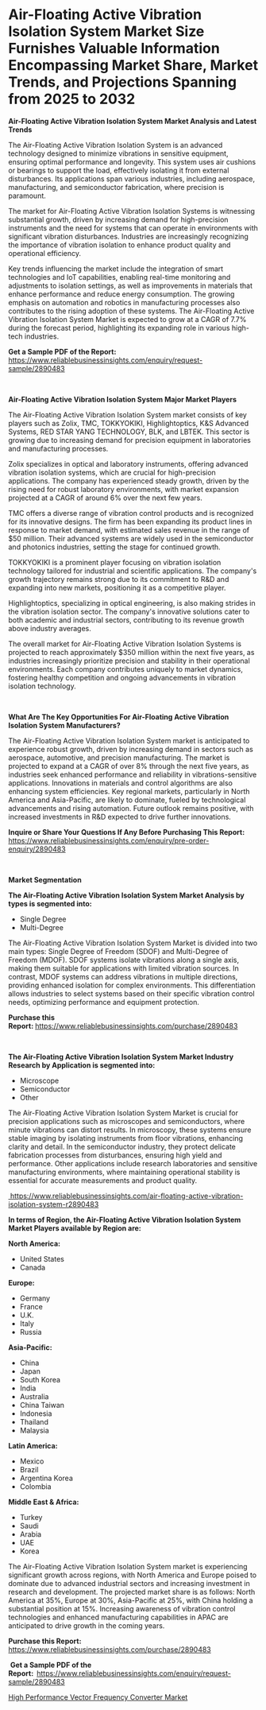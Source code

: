 <p><h1>Air-Floating Active Vibration Isolation System Market Size Furnishes Valuable Information Encompassing Market Share, Market Trends, and Projections Spanning from 2025 to 2032</h1></p><p><strong>Air-Floating Active Vibration Isolation System Market Analysis and Latest Trends</strong></p>
<p><p>The Air-Floating Active Vibration Isolation System is an advanced technology designed to minimize vibrations in sensitive equipment, ensuring optimal performance and longevity. This system uses air cushions or bearings to support the load, effectively isolating it from external disturbances. Its applications span various industries, including aerospace, manufacturing, and semiconductor fabrication, where precision is paramount. </p><p>The market for Air-Floating Active Vibration Isolation Systems is witnessing substantial growth, driven by increasing demand for high-precision instruments and the need for systems that can operate in environments with significant vibration disturbances. Industries are increasingly recognizing the importance of vibration isolation to enhance product quality and operational efficiency. </p><p>Key trends influencing the market include the integration of smart technologies and IoT capabilities, enabling real-time monitoring and adjustments to isolation settings, as well as improvements in materials that enhance performance and reduce energy consumption. The growing emphasis on automation and robotics in manufacturing processes also contributes to the rising adoption of these systems. The Air-Floating Active Vibration Isolation System Market is expected to grow at a CAGR of 7.7% during the forecast period, highlighting its expanding role in various high-tech industries.</p></p>
<p><strong>Get a Sample PDF of the Report:&nbsp;</strong> <a href="https://www.reliablebusinessinsights.com/enquiry/request-sample/2890483?utm_campaign=3077&utm_medium=2&utm_source=Github&utm_content=ia&utm_term=14032025&utm_id=air-floating-active-vibration-isolation-system">https://www.reliablebusinessinsights.com/enquiry/request-sample/2890483</a></p>
<p>&nbsp;</p>
<p><strong>Air-Floating Active Vibration Isolation System Major Market Players</strong></p>
<p><p>The Air-Floating Active Vibration Isolation System market consists of key players such as Zolix, TMC, TOKKYOKIKI, Highlightoptics, K&S Advanced Systems, RED STAR YANG TECHNOLOGY, BLK, and LBTEK. This sector is growing due to increasing demand for precision equipment in laboratories and manufacturing processes.</p><p>Zolix specializes in optical and laboratory instruments, offering advanced vibration isolation systems, which are crucial for high-precision applications. The company has experienced steady growth, driven by the rising need for robust laboratory environments, with market expansion projected at a CAGR of around 6% over the next few years.</p><p>TMC offers a diverse range of vibration control products and is recognized for its innovative designs. The firm has been expanding its product lines in response to market demand, with estimated sales revenue in the range of $50 million. Their advanced systems are widely used in the semiconductor and photonics industries, setting the stage for continued growth.</p><p>TOKKYOKIKI is a prominent player focusing on vibration isolation technology tailored for industrial and scientific applications. The company's growth trajectory remains strong due to its commitment to R&D and expanding into new markets, positioning it as a competitive player.</p><p>Highlightoptics, specializing in optical engineering, is also making strides in the vibration isolation sector. The company's innovative solutions cater to both academic and industrial sectors, contributing to its revenue growth above industry averages.</p><p>The overall market for Air-Floating Active Vibration Isolation Systems is projected to reach approximately $350 million within the next five years, as industries increasingly prioritize precision and stability in their operational environments. Each company contributes uniquely to market dynamics, fostering healthy competition and ongoing advancements in vibration isolation technology.</p></p>
<p>&nbsp;</p>
<p><strong>What Are The Key Opportunities For Air-Floating Active Vibration Isolation System Manufacturers?</strong></p>
<p><p>The Air-Floating Active Vibration Isolation System market is anticipated to experience robust growth, driven by increasing demand in sectors such as aerospace, automotive, and precision manufacturing. The market is projected to expand at a CAGR of over 8% through the next five years, as industries seek enhanced performance and reliability in vibrations-sensitive applications. Innovations in materials and control algorithms are also enhancing system efficiencies. Key regional markets, particularly in North America and Asia-Pacific, are likely to dominate, fueled by technological advancements and rising automation. Future outlook remains positive, with increased investments in R&D expected to drive further innovations.</p></p>
<p><strong>Inquire or Share Your Questions If Any Before Purchasing This Report:</strong> <a href="https://www.reliablebusinessinsights.com/enquiry/pre-order-enquiry/2890483?utm_campaign=3077&utm_medium=2&utm_source=Github&utm_content=ia&utm_term=14032025&utm_id=air-floating-active-vibration-isolation-system">https://www.reliablebusinessinsights.com/enquiry/pre-order-enquiry/2890483</a></p>
<p>&nbsp;</p>
<p><strong>Market Segmentation</strong></p>
<p><strong>The Air-Floating Active Vibration Isolation System Market Analysis by types is segmented into:</strong></p>
<p><ul><li>Single Degree</li><li>Multi-Degree</li></ul></p>
<p><p>The Air-Floating Active Vibration Isolation System Market is divided into two main types: Single Degree of Freedom (SDOF) and Multi-Degree of Freedom (MDOF). SDOF systems isolate vibrations along a single axis, making them suitable for applications with limited vibration sources. In contrast, MDOF systems can address vibrations in multiple directions, providing enhanced isolation for complex environments. This differentiation allows industries to select systems based on their specific vibration control needs, optimizing performance and equipment protection.</p></p>
<p><strong>Purchase this Report:&nbsp;</strong><a href="https://www.reliablebusinessinsights.com/purchase/2890483?utm_campaign=3077&utm_medium=2&utm_source=Github&utm_content=ia&utm_term=14032025&utm_id=air-floating-active-vibration-isolation-system">https://www.reliablebusinessinsights.com/purchase/2890483</a></p>
<p>&nbsp;</p>
<p><strong>The Air-Floating Active Vibration Isolation System Market Industry Research by Application is segmented into:</strong></p>
<p><ul><li>Microscope</li><li>Semiconductor</li><li>Other</li></ul></p>
<p><p>The Air-Floating Active Vibration Isolation System Market is crucial for precision applications such as microscopes and semiconductors, where minute vibrations can distort results. In microscopy, these systems ensure stable imaging by isolating instruments from floor vibrations, enhancing clarity and detail. In the semiconductor industry, they protect delicate fabrication processes from disturbances, ensuring high yield and performance. Other applications include research laboratories and sensitive manufacturing environments, where maintaining operational stability is essential for accurate measurements and product quality.</p></p>
<p><a href="https://www.reliablebusinessinsights.com/air-floating-active-vibration-isolation-system-r2890483?utm_campaign=3077&utm_medium=2&utm_source=Github&utm_content=ia&utm_term=14032025&utm_id=air-floating-active-vibration-isolation-system">&nbsp;https://www.reliablebusinessinsights.com/air-floating-active-vibration-isolation-system-r2890483</a></p>
<p><strong>In terms of Region, the Air-Floating Active Vibration Isolation System Market Players available by Region are:</strong></p>
<p>
    <p> <strong> North America: </strong>
        <ul>
            <li>United States</li>
            <li>Canada</li>
        </ul>
        </p> 
    <p> <strong> Europe: </strong>
        <ul>
            <li>Germany</li>
            <li>France</li>
            <li>U.K.</li>
            <li>Italy</li>
            <li>Russia</li>
        </ul>
        </p> 
    <p> <strong> Asia-Pacific: </strong>
        <ul>
            <li>China</li>
            <li>Japan</li>
            <li>South Korea</li>
            <li>India</li>
            <li>Australia</li>
            <li>China Taiwan</li>
            <li>Indonesia</li>
            <li>Thailand</li>
            <li>Malaysia</li>
        </ul>
        </p> 
    <p> <strong> Latin America: </strong>
        <ul>
            <li>Mexico</li>
            <li>Brazil</li>
            <li>Argentina Korea</li>
            <li>Colombia</li>
        </ul>
        </p> 
    <p> <strong> Middle East & Africa: </strong>
        <ul>
            <li>Turkey</li>
            <li>Saudi</li>
            <li>Arabia</li>
            <li>UAE</li>
            <li>Korea</li>
        </ul>
    </p>
    </p>
<p><p>The Air-Floating Active Vibration Isolation System market is experiencing significant growth across regions, with North America and Europe poised to dominate due to advanced industrial sectors and increasing investment in research and development. The projected market share is as follows: North America at 35%, Europe at 30%, Asia-Pacific at 25%, with China holding a substantial position at 15%. Increasing awareness of vibration control technologies and enhanced manufacturing capabilities in APAC are anticipated to drive growth in the coming years.</p></p>
<p><strong>Purchase this Report: </strong><a href="https://www.reliablebusinessinsights.com/purchase/2890483?utm_campaign=3077&utm_medium=2&utm_source=Github&utm_content=ia&utm_term=14032025&utm_id=air-floating-active-vibration-isolation-system">https://www.reliablebusinessinsights.com/purchase/2890483</a></p>
<p>&nbsp;<strong>Get a Sample PDF of the Report:&nbsp;&nbsp;</strong><a href="https://www.reliablebusinessinsights.com/enquiry/request-sample/2890483?utm_campaign=3077&utm_medium=2&utm_source=Github&utm_content=ia&utm_term=14032025&utm_id=air-floating-active-vibration-isolation-system">https://www.reliablebusinessinsights.com/enquiry/request-sample/2890483</a></p>
<p><strong></strong></p>
<p><p><a href="https://github.com/balapopepi/Market-Research-Report-List-1/blob/main/high-performance-vector-frequency-converter-market.md?utm_campaign=3077&utm_medium=2&utm_source=Github&utm_content=ia&utm_term=14032025&utm_id=air-floating-active-vibration-isolation-system">High Performance Vector Frequency Converter Market</a></p></p>